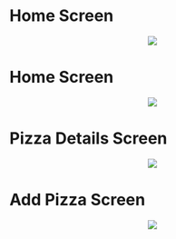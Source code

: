# Home Screen
<p align="center">
<img src="https://user-images.githubusercontent.com/84568841/192819913-d99e8d88-2298-4922-9962-a279cf73cd4f.png" />
</p>

# Home Screen
<p align="center">
<img src="https://user-images.githubusercontent.com/84568841/192820326-6726d760-a9dc-4ed4-ae07-e6504d6229da.png" />
</p>

# Pizza Details Screen
<p align="center">
<img src="https://user-images.githubusercontent.com/84568841/193028960-5dba3d66-bd99-4c20-be66-97a655131b68.png" />
</p>

# Add Pizza Screen
<p align="center">
<img src="https://user-images.githubusercontent.com/84568841/193028453-3284bb36-4b32-40cc-82cd-d26f29fedf45.png" />
</p>
